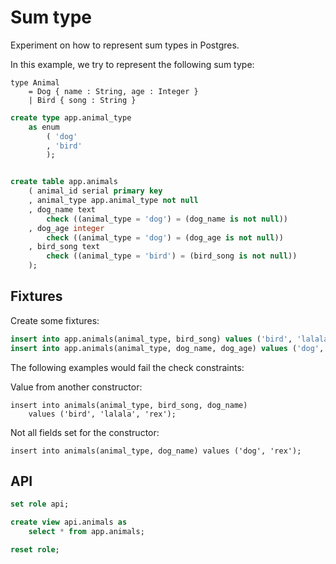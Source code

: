 # Sum type

Experiment on how to represent sum types in Postgres.

In this example, we try to represent the following sum type:

    type Animal
        = Dog { name : String, age : Integer }
        | Bird { song : String }

```sql
create type app.animal_type
    as enum
        ( 'dog'
        , 'bird'
        );


create table app.animals
    ( animal_id serial primary key
    , animal_type app.animal_type not null
    , dog_name text
        check ((animal_type = 'dog') = (dog_name is not null))
    , dog_age integer
        check ((animal_type = 'dog') = (dog_age is not null))
    , bird_song text
        check ((animal_type = 'bird') = (bird_song is not null))
    );

```

## Fixtures

Create some fixtures:

```sql
insert into app.animals(animal_type, bird_song) values ('bird', 'lalala');
insert into app.animals(animal_type, dog_name, dog_age) values ('dog', 'rex', 7);

```

The following examples would fail the check constraints:

Value from another constructor:

    insert into animals(animal_type, bird_song, dog_name)
        values ('bird', 'lalala', 'rex');

Not all fields set for the constructor:

    insert into animals(animal_type, dog_name) values ('dog', 'rex');

## API
 
```sql
set role api;

create view api.animals as
    select * from app.animals;

reset role;

```
